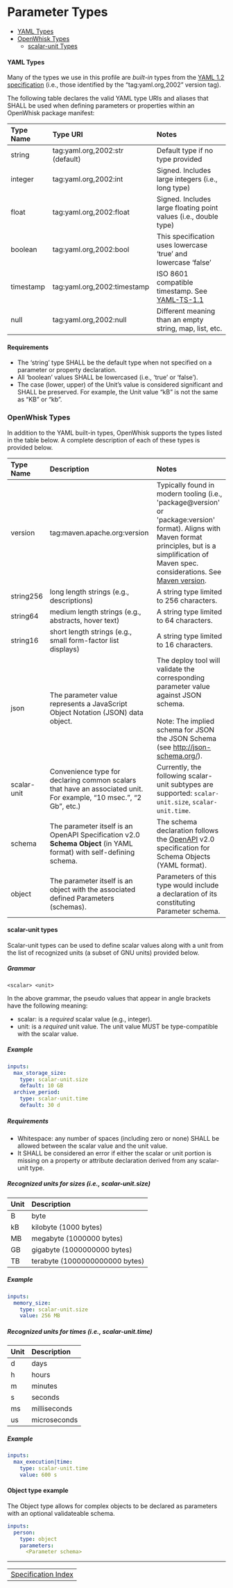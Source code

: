 <!--
#
# Licensed to the Apache Software Foundation (ASF) under one or more
# contributor license agreements.  See the NOTICE file distributed with
# this work for additional information regarding copyright ownership.
# The ASF licenses this file to You under the Apache License, Version 2.0
# (the "License"); you may not use this file except in compliance with
# the License.  You may obtain a copy of the License at
#
#     http://www.apache.org/licenses/LICENSE-2.0
#
# Unless required by applicable law or agreed to in writing, software
# distributed under the License is distributed on an "AS IS" BASIS,
# WITHOUT WARRANTIES OR CONDITIONS OF ANY KIND, either express or implied.
# See the License for the specific language governing permissions and
# limitations under the License.
#
-->

# Parameter Types

- [YAML Types](#yaml-types)
- [OpenWhisk Types](#openwhisk-types)
  - [scalar-unit Types](#scalar-unit-types)

#### YAML Types

Many of the types we use in this profile are *built-in* types from the [YAML 1.2 specification](http://www.yaml.org/spec/1.2/spec.html) (i.e., those identified by the “tag:yaml.org,2002” version tag).

The following table declares the valid YAML type URIs and aliases that SHALL be used when defining parameters or properties within an OpenWhisk package manifest:

| Type Name | Type URI | Notes |
|:---|:---|:---|
| string    | tag:yaml.org,2002:str (default) | Default type if no type provided |
| integer   | tag:yaml.org,2002:int | Signed. Includes large integers (i.e., long type) |
| float     | tag:yaml.org,2002:float | Signed. Includes large floating point values (i.e., double type) |
| boolean   | tag:yaml.org,2002:bool | This specification uses lowercase ‘true’ and lowercase ‘false’ |
| timestamp | tag:yaml.org,2002:timestamp | ISO 8601 compatible timestamp. See [YAML-TS-1.1](spec_normative_refs.md) |
| null      | tag:yaml.org,2002:null | Different meaning than an empty string, map, list, etc. |

#### Requirements

- The ‘string’ type SHALL be the default type when not specified on a parameter or property declaration.
- All ‘boolean’ values SHALL be lowercased (i.e., ‘true’ or ‘false’).
- The case (lower, upper) of the Unit’s value is considered significant and SHALL be preserved.  For example, the Unit value “kB” is not the same as “KB” or “kb”.

### OpenWhisk Types

In addition to the YAML built-in types, OpenWhisk supports the types listed in the table below. A complete description of each of these types is provided below.

| Type Name | Description | Notes |
|:---|:---|:---|
| version | tag:maven.apache.org:version | Typically found in modern tooling (i.e., 'package@version' or 'package:version' format). Aligns with Maven format principles, but is a simplification of Maven spec. considerations. See [Maven version](spec_normative_refs.md#normative-references"). |
| string256 | long length strings (e.g., descriptions) | A string type limited to 256 characters. |
| string64  | medium length strings (e.g., abstracts, hover text) | A string type limited to 64 characters. |
| string16  | short length strings (e.g., small form-factor list displays) | A string type limited to 16 characters. |
| json      | The parameter value represents a JavaScript Object Notation (JSON) data object. | The deploy tool will validate the corresponding parameter value against JSON schema.</br></br>Note: The implied schema for JSON the JSON Schema (see http://json-schema.org/). |
| scalar-unit | Convenience type for declaring common scalars that have an associated unit. For example, “10 msec.”, “2 Gb”, etc.) | Currently, the following scalar-unit subtypes are supported: ```scalar-unit.size```, ```scalar-unit.time```. |
| schema    | The parameter itself is an OpenAPI Specification v2.0 **Schema Object** (in YAML format) with self-defining schema. | The schema declaration follows the [OpenAPI](spec_normative_refs.md#normative-references") v2.0 specification for Schema Objects (YAML format). |
| object   | The parameter itself is an object with the associated defined Parameters (schemas). |  Parameters of this type would include a declaration of its constituting Parameter schema. |

#### scalar-unit types

Scalar-unit types can be used to define scalar values along with a unit
from the list of recognized units (a subset of GNU units) provided
below.

##### Grammar

```
<scalar> <unit>
```

In the above grammar, the pseudo values that appear in angle brackets
have the following meaning:
-   scalar: is a *required* scalar value (e.g., integer).
-   unit: is a *required* unit value. The unit value MUST be
    type-compatible with the scalar value.

##### Example

```yaml
inputs:
  max_storage_size:
    type: scalar-unit.size
    default: 10 GB
  archive_period:
    type: scalar-unit.time
    default: 30 d
```

##### Requirements
-   Whitespace: any number of spaces (including zero or none) SHALL be allowed between the scalar value and the unit value.
-   It SHALL be considered an error if either the scalar or unit portion is missing on a property or attribute declaration derived from any scalar-unit type.

##### Recognized units for sizes (i.e., scalar-unit.size)


| Unit | Description |
|:---|:---|
| B   | byte |
| kB  | kilobyte (1000 bytes) |
| MB  | megabyte (1000000 bytes) |
| GB  | gigabyte (1000000000 bytes) |
| TB  | terabyte (1000000000000 bytes) |

##### Example

```yaml
inputs:
  memory_size:
    type: scalar-unit.size
    value: 256 MB
```

##### Recognized units for times (i.e., scalar-unit.time)

| Unit | Description |
|:---|:---|
| d  | days |
| h  | hours |
| m  | minutes |
| s  | seconds |
| ms | milliseconds |
| us | microseconds |

##### Example

```yaml
inputs:
  max_execution|time:
    type: scalar-unit.time
    value: 600 s
```

#### Object type example

The Object type allows for complex objects to be declared as parameters
with an optional validateable schema.

```yaml
inputs:
  person:
    type: object
    parameters:
      <Parameter schema>
```

<!--
 Bottom Navigation
-->
---
<html>
<div align="center">
<table align="center">
  <tr>
    <!-- <td><a href="">&lt;&lt;&nbsp;previous</a></td> -->
    <td><a href="spec_index.md#openwhisk-package-specification-html">Specification Index</a></td>
    <!-- <td><a href="">next&nbsp;&gt;&gt;</a></td> -->
  </tr>
</table>
</div>
</html>
